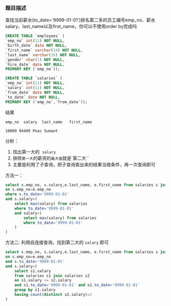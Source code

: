### 题目描述
查找当前薪水(to_date='9999-01-01')排名第二多的员工编号emp_no、薪水salary、last_name以及first_name，你可以不使用order by完成吗
```sql
CREATE TABLE `employees` (
`emp_no` int(11) NOT NULL,
`birth_date` date NOT NULL,
`first_name` varchar(14) NOT NULL,
`last_name` varchar(16) NOT NULL,
`gender` char(1) NOT NULL,
`hire_date` date NOT NULL,
PRIMARY KEY (`emp_no`));

CREATE TABLE `salaries` (
`emp_no` int(11) NOT NULL,
`salary` int(11) NOT NULL,
`from_date` date NOT NULL,
`to_date` date NOT NULL,
PRIMARY KEY (`emp_no`,`from_date`));
```

结果

```
emp_no	salary	last_name	first_name

10009 94409 Peac Sumant
```

分析：
1. 找出第一大的  `salary` 
2. 排除`第一大`的薪资的`最大值`就是`第二大``
3. 主要是利用了子查询，把子查询查出来的结果当做条件，再一次查询即可

方法一：
```sql
select s.emp_no, s.salary,e.last_name, e.first_name from salaries s join employees e
on s.emp_no=e.emp_no
where s.to_date='9999-01-01'
and s.salary=(
    select max(salary) from salaries
    where to_date='9999-01-01'
    and salary<(
        select max(salary) from salaries
        where to_date='9999-01-01'
    )
)
```

方法二: 利用自连接查询，找到第二大的 `salary` 即可
```sql
select s.emp_no, s.salary,e.last_name, e.first_name from salaries s join employees e
on s.emp_no=e.emp_no
and s.to_date='9999-01-01'
and s.salary=(
    select s1.salary
    from salaries s1 join salaries s2
    on s1.salary <= s2.salary
    and s1.to_date='9999-01-01' and s2.to_date='9999-01-01'
    group by s1.salary
    having count(distinct s2.salary)=2
)
```